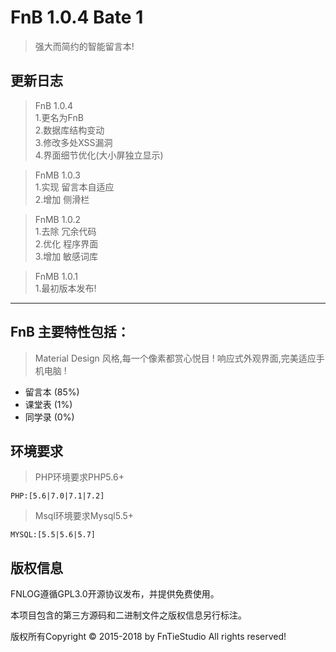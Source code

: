 
FnB 1.0.4 Bate 1
===========================
>强大而简约的智能留言本!

**更新日志**
----
>FnB 1.0.4
<br/>1.更名为FnB
<br/>2.数据库结构变动
<br/>3.修改多处XSS漏洞
<br/>4.界面细节优化(大小屏独立显示)


>FnMB 1.0.3
<br/>1.实现 留言本自适应
<br/>2.增加 侧滑栏

>FnMB 1.0.2
<br/>1.去除 冗余代码
<br/>2.优化 程序界面
<br/>3.增加 敏感词库

>FnMB 1.0.1 
<br/>1.最初版本发布!
----
## FnB 主要特性包括：

>Material Design 风格,每一个像素都赏心悦目 !
>响应式外观界面,完美适应手机电脑 !

 + 留言本 (85%)
 + 课堂表 (1%)
 + 同学录 (0%)

## 环境要求
> PHP环境要求PHP5.6+
 ~~~
 PHP:[5.6|7.0|7.1|7.2]
 ~~~
> Msql环境要求Mysql5.5+
 ~~~
 MYSQL:[5.5|5.6|5.7]
 ~~~

## 版权信息
FNLOG遵循GPL3.0开源协议发布，并提供免费使用。

本项目包含的第三方源码和二进制文件之版权信息另行标注。

版权所有Copyright © 2015-2018 by FnTieStudio All rights reserved!
